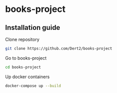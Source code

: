 # books-project

## Installation guide
Clone repository
```bash
git clone https://github.com/Dert2/books-project
```
Go to books-project
```bash
cd books-project
```
Up docker containers
```bash
docker-compose up --build
```
